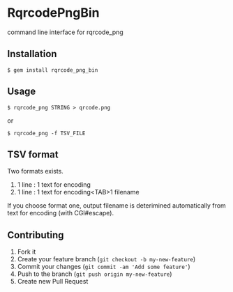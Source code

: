 # RqrcodePngBin

command line interface for rqrcode_png

## Installation

    $ gem install rqrcode_png_bin

## Usage

    $ rqrcode_png STRING > qrcode.png

or

    $ rqrcode_png -f TSV_FILE

## TSV format

Two formats exists.

 1. 1 line : 1 text for encoding
 2. 1 line : 1 text for encoding\<TAB\>1 filename

If you choose format one, output filename is deterimined automatically from text for encoding (with CGI#escape).

## Contributing

1. Fork it
2. Create your feature branch (`git checkout -b my-new-feature`)
3. Commit your changes (`git commit -am 'Add some feature'`)
4. Push to the branch (`git push origin my-new-feature`)
5. Create new Pull Request
